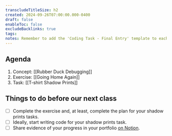 ```yaml
---
transcludeTitleSize: h2
created: 2024-09-26T07:00:00.000-0400
draft: false
enableToc: false
excludeBacklinks: true
tags:
notes: Remember to add the 'Coding Task - Final Entry' template to each student's portfolio on Notion before this class.
---
```

## Agenda
1. Concept: [[Rubber Duck Debugging]]
1. Exercise: [[Going Home Again]]
2. Task: [[T-shirt Shadow Prints]]
## Things to do before our next class
- [ ] Complete the exercise and, at least, complete the plan for your shadow prints tasks.
- [ ] Ideally, start writing code for your shadow prints task.
- [ ] Share evidence of your progress in your portfolio [on Notion](https://notion.so).
